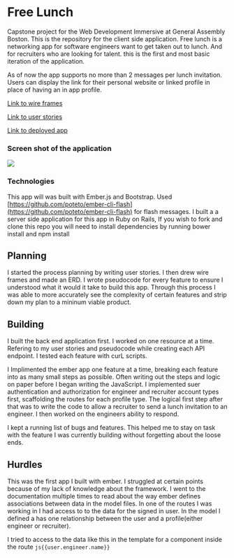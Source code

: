 # Free Lunch

Capstone project for the Web Development Immersive at General Assembly Boston. This is the repository for the client side application. Free lunch is a networking app for software engineers want to get taken out to lunch. And for recruiters who are looking for talent. this is the first and most basic iteration of the application.

As of now the app supports no more than 2 messages per lunch invitation. Users can display the link for their personal website or linked profile in place of having an in app profile.

[Link to wire frames](http://imgur.com/a/zT79X)

[Link to user stories](https://www.dropbox.com/s/5vsgxw92bowak0o/free-lunch-stories.pdf?dl=0)

[Link to deployed app](https://arlofeirman.github.io/free-lunch/#/)

### Screen shot of the application

![](http://i.imgur.com/VE2kY0N.png)

### Technologies
This app will was built with Ember.js and Bootstrap. Used [https://github.com/poteto/ember-cli-flash](https://github.com/poteto/ember-cli-flash) for flash messages. I built a a server side application for this app in Ruby on Rails,
If you wish to fork and clone this repo you will need to install dependencies by running bower install and npm install 

## Planning
I started the process planning by writing user stories. I then drew wire frames and made an ERD. I wrote pseudocode for every feature to ensure I understood what it would it take to build this app. Through this process I was able to more accurately see the complexity of certain features and strip down my plan to a mininum viable product.

## Building
I built the back end application first. I worked on one resource at a time. Refering to my user stories and pseudocode while creating each API endpoint. I tested each feature with curL scripts.

I Implimented the ember app one feature at a time, breaking each feature into as many small steps as possible. Often writing out the steps and logic on paper before I began writing the JavaScript. I implemented suer authentication and authorization for engineer and recruiter account types first, scaffolding the routes for each profile type. The logical first step after that was to write the code to allow a recruiter to send a lunch invitation to an engineer. I then worked on the engineers ability to respond. 

I kept a running list of bugs and features. This helped me to stay on task with the feature I was currently building without forgetting about the loose ends.

## Hurdles

This was the first app I built with ember. I struggled at certain points because of my lack of knowledge about the framework. I went to the documentation multiple times to read about the way ember defines associations between data in the model files.
In one of the routes I was working in I had access to to the data for the signed in user. In the model I defined a has one relationship between the user and a profile(either engineer or recruiter). 

I tried to access to the data like this in the template for a component inside the route ```js{{user.engineer.name}}```






